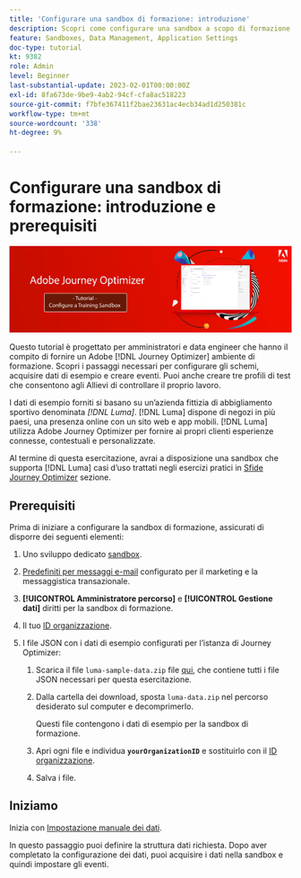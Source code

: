 ```yaml
---
title: 'Configurare una sandbox di formazione: introduzione'
description: Scopri come configurare una sandbox a scopo di formazione. Segui i passaggi necessari per configurare gli schemi, acquisire dati di esempio e creare eventi.
feature: Sandboxes, Data Management, Application Settings
doc-type: tutorial
kt: 9382
role: Admin
level: Beginner
last-substantial-update: 2023-02-01T00:00:00Z
exl-id: 8fa673de-9be9-4ab2-94cf-cfa8ac518223
source-git-commit: f7bfe367411f2bae23631ac4ecb34ad1d250381c
workflow-type: tm+mt
source-wordcount: '338'
ht-degree: 9%

---
```


# Configurare una sandbox di formazione: introduzione e prerequisiti

![Tutorial sui banner: configurare una sandbox di formazione](./assets/ajo-banner-configure-training-sandbox.png)

Questo tutorial è progettato per amministratori e data engineer che hanno il compito di fornire un Adobe [!DNL Journey Optimizer] ambiente di formazione. Scopri i passaggi necessari per configurare gli schemi, acquisire dati di esempio e creare eventi. Puoi anche creare tre profili di test che consentono agli Allievi di controllare il proprio lavoro.

I dati di esempio forniti si basano su un’azienda fittizia di abbigliamento sportivo denominata _[!DNL Luma]_. [!DNL Luma] dispone di negozi in più paesi, una presenza online con un sito web e app mobili. [!DNL Luma] utilizza Adobe Journey Optimizer per fornire ai propri clienti esperienze connesse, contestuali e personalizzate.

Al termine di questa esercitazione, avrai a disposizione una sandbox che supporta [!DNL Luma] casi d’uso trattati negli esercizi pratici in [Sfide Journey Optimizer](/help/challenges/introduction-and-prerequisites.md) sezione.

## Prerequisiti

Prima di iniziare a configurare la sandbox di formazione, assicurati di disporre dei seguenti elementi:

1. Uno sviluppo dedicato [sandbox](https://experienceleague.adobe.com/docs/journey-optimizer-learn/tutorials/access-control/create-and-manage-sandboxes.html?lang=en).

1. [Predefiniti per messaggi e-mail](https://experienceleague.adobe.com/docs/journey-optimizer-learn/tutorials/configuration/channel-configuration/set-up-email-channel.html?lang=en) configurato per il marketing e la messaggistica transazionale.

1. **[!UICONTROL Amministratore percorso]** e **[!UICONTROL Gestione dati]** diritti per la sandbox di formazione.

1. Il tuo [ID organizzazione](https://experienceleague.adobe.com/docs/core-services/interface/administration/organizations.html?lang=it).

1. I file JSON con i dati di esempio configurati per l’istanza di Journey Optimizer:

   1. Scarica il file `luma-sample-data.zip` file [qui](/help/tutorial-configure-a-training-sandbox/assets/luma-data/luma-sample-data.zip), che contiene tutti i file JSON necessari per questa esercitazione.

   1. Dalla cartella dei download, sposta `luma-data.zip` nel percorso desiderato sul computer e decomprimerlo.

      Questi file contengono i dati di esempio per la sandbox di formazione.

   1. Apri ogni file e individua **`yourOrganizationID`** e sostituirlo con il [ID organizzazione](https://experienceleague.adobe.com/docs/core-services/interface/administration/organizations.html?lang=it).

   1. Salva i file.

## Iniziamo

Inizia con [Impostazione manuale dei dati](/help/tutorial-configure-a-training-sandbox/manual-data-set-up.md).

In questo passaggio puoi definire la struttura dati richiesta. Dopo aver completato la configurazione dei dati, puoi acquisire i dati nella sandbox e quindi impostare gli eventi.
